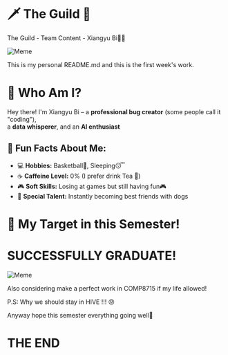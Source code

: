 # 🗡️ The Guild  🐾
The Guild - Team Content - Xiangyu Bi🚀🎉

![Meme](https://cdn.prod.website-files.com/64ef86fd99a286b447305635/6662830f6d9e1ec1429bb0da_6250a54e5aafad58b099d32a_Teams-Meme.webp)

This is my personal README.md and this is the first week's work.

# 🚀 Who Am I?

Hey there! I'm Xiangyu Bi – a **professional bug creator** (some people call it "coding"),  
a **data whisperer**, and an **AI enthusiast**

## 🌟 Fun Facts About Me:
- 💻 **Hobbies:** Basketball🏀, Sleeping😴
- ☕ **Caffeine Level:** 0% (I prefer drink Tea 🍵)
- 🎮 **Soft Skills:** Losing at games but still having fun🎮
- 🐶 **Special Talent:** Instantly becoming best friends with dogs

# 🎯 My Target in this Semester! 
# SUCCESSFULLY GRADUATE!

![Meme](https://preview.redd.it/what-type-of-cat-is-this-in-the-crying-cat-meme-is-it-a-v0-52qf8tr9g8g81.jpg?auto=webp&s=fcb5cfd006a449f6d680788830f3c4cfdd13622e)

Also considering make a perfect work in COMP8715 if my life allowed! 

P.S: Why we should stay in HIVE !!! 😡

Anyway hope this semester everything going well🙏

# THE END